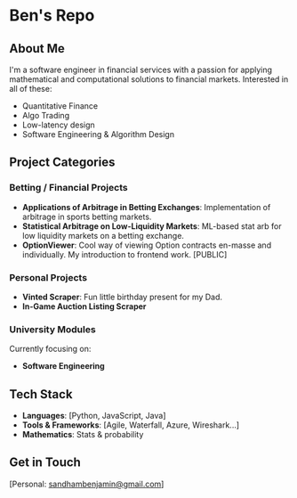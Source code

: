 # Ben's Repo

## About Me
I'm a software engineer in financial services with a passion for applying mathematical and computational solutions to financial markets. Interested in all of these:
- Quantitative Finance
- Algo Trading
- Low-latency design
- Software Engineering & Algorithm Design

## Project Categories

### Betting / Financial Projects
- **Applications of Arbitrage in Betting Exchanges**: Implementation of arbitrage in sports betting markets.
- **Statistical Arbitrage on Low-Liquidity Markets**: ML-based stat arb for low liquidity markets on a betting exchange.
- **OptionViewer**: Cool way of viewing Option contracts en-masse and individually. My introduction to frontend work. [PUBLIC]

### Personal Projects
- **Vinted Scraper**: Fun little birthday present for my Dad.
- **In-Game Auction Listing Scraper**

### University Modules
Currently focusing on:
- **Software Engineering**

## Tech Stack
- **Languages**: [Python, JavaScript, Java]
- **Tools & Frameworks**: [Agile, Waterfall, Azure, Wireshark...]
- **Mathematics**: Stats & probability

## Get in Touch
[Personal: sandhambenjamin@gmail.com]

